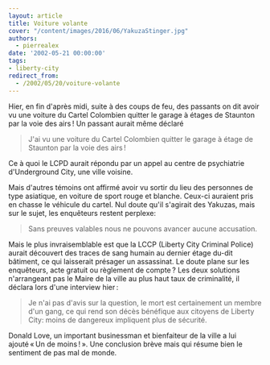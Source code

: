 ```yaml
---
layout: article
title: Voiture volante
cover: "/content/images/2016/06/YakuzaStinger.jpg"
authors:
  - pierrealex
date: '2002-05-21 00:00:00'
tags:
- liberty-city
redirect_from:
  - /2002/05/20/voiture-volante
---
```


Hier, en fin d'après midi, suite à des coups de feu, des passants on dit avoir vu une voiture du Cartel Colombien quitter le garage à étages de Staunton par la voie des airs ! Un passant aurait même déclaré

> J'ai vu une voiture du Cartel Colombien quitter le garage à étage de Staunton par la voie des airs !

Ce à quoi le LCPD aurait répondu par un appel au centre de psychiatrie d'Underground City, une ville voisine.

Mais d'autres témoins ont affirmé avoir vu sortir du lieu des personnes de type asiatique, en voiture de sport rouge et blanche. Ceux-ci auraient pris en chasse le véhicule du cartel. Nul doute qu'il s'agirait des Yakuzas, mais sur le sujet, les enquêteurs restent perplexe:

> Sans preuves valables nous ne pouvons avancer aucune accusation.

Mais le plus invraisemblable est que la LCCP (Liberty City Criminal Police) aurait découvert des traces de sang humain au dernier étage du-dit bâtiment, ce qui laisserait présager un assassinat. Le doute plane sur les enquêteurs, acte gratuit ou règlement de compte ? Les deux solutions n'arrangeant pas le Maire de la ville au plus haut taux de criminalité, il déclara lors d'une interview hier :

> Je n'ai pas d'avis sur la question, le mort est certainement un membre d'un gang, ce qui rend son décès bénéfique aux citoyens de Liberty City: moins de dangereux impliquent plus de sécurité.

Donald Love, un important businessman et bienfaiteur de la ville a lui ajouté « Un de moins ! ». Une conclusion brève mais qui résume bien le sentiment de pas mal de monde.